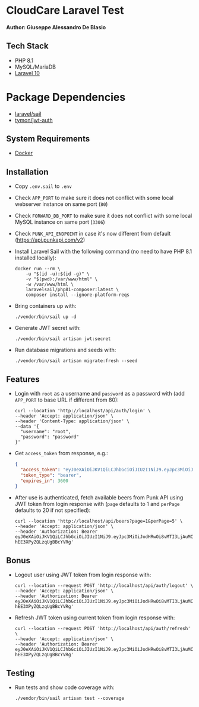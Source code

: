 # CloudCare Laravel Test

#### Author: Giuseppe Alessandro De Blasio

## Tech Stack

* PHP 8.1
* MySQL/MariaDB
* [Laravel 10](https://github.com/laravel/laravel)

# Package Dependencies

* [laravel/sail](https://laravel.com/docs/10.x/sail)
* [tymon/jwt-auth](https://github.com/tymondesigns/jwt-auth)

## System Requirements

* [Docker](https://www.docker.com)

## Installation

* Copy `.env.sail` to `.env`
* Check `APP_PORT` to make sure it does not conflict with some local webserver instance on same port (`80`)
* Check `FORWARD_DB_PORT` to make sure it does not conflict with some local MySQL instance on same port (`3306`)
* Check `PUNK_API_ENDPOINT` in case it's now different from default (https://api.punkapi.com/v2)
* Install Laravel Sail with the following command (no need to have PHP 8.1 installed locally):

  ```shell
  docker run --rm \
      -u "$(id -u):$(id -g)" \
      -v "$(pwd):/var/www/html" \
      -w /var/www/html \
      laravelsail/php81-composer:latest \
      composer install --ignore-platform-reqs
  ```
* Bring containers up with:
  ```shell
  ./vendor/bin/sail up -d
  ```
* Generate JWT secret with:
  ```shell
  ./vendor/bin/sail artisan jwt:secret
  ```
* Run database migrations and seeds with:
  ```shell
  ./vendor/bin/sail artisan migrate:fresh --seed
  ```

## Features

* Login with `root` as a username and `password` as a password with (add `APP_PORT` to base URL if different from 80):
  ```shell
  curl --location 'http://localhost/api/auth/login' \
  --header 'Accept: application/json' \
  --header 'Content-Type: application/json' \
  --data '{
    "username": "root",
    "password": "password"
  }'
  ```

* Get `access_token` from response, e.g.:
  ```json
  {
    "access_token": "eyJ0eXAiOiJKV1QiLCJhbGciOiJIUzI1NiJ9.eyJpc3MiOiJodHRwOi8vMTI3LjAuMC4xOjgwOC9hcGkvYXV0aC9sb2dpbiIsImlhdCI6MTY5NzY0NTYyNywiZXhwIjoxNjk3NjQ5MjI3LCJuYmYiOjE2OTc2NDU2MjcsImp0aSI6Im5pd1FWWHowSEIxc0Y2ZWwiLCJzdWIiOiIxIiwicHJ2IjoiMjNiZDVjODk0OWY2MDBhZGIzOWU3MDFjNDAwODcyZGI3YTU5NzZmNyJ9.O4AbOZwRrpwoMTBV82yeK-hEE3XPyZQLzqUgBBcYVRg",
    "token_type": "bearer",
    "expires_in": 3600
  }
  ```

* After use is authenticated, fetch available beers from Punk API using JWT token from login response with (`page` defaults to 1 and `perPage` defaults to 20 if not specified):
  ```shell
  curl --location 'http://localhost/api/beers?page=1&perPage=5' \
  --header 'Accept: application/json' \
  --header 'Authorization: Bearer eyJ0eXAiOiJKV1QiLCJhbGciOiJIUzI1NiJ9.eyJpc3MiOiJodHRwOi8vMTI3LjAuMC4xOjgwOC9hcGkvYXV0aC9sb2dpbiIsImlhdCI6MTY5NzY0NTYyNywiZXhwIjoxNjk3NjQ5MjI3LCJuYmYiOjE2OTc2NDU2MjcsImp0aSI6Im5pd1FWWHowSEIxc0Y2ZWwiLCJzdWIiOiIxIiwicHJ2IjoiMjNiZDVjODk0OWY2MDBhZGIzOWU3MDFjNDAwODcyZGI3YTU5NzZmNyJ9.O4AbOZwRrpwoMTBV82yeK-hEE3XPyZQLzqUgBBcYVRg'
  ```

## Bonus

* Logout user using JWT token from login response with:
  ```shell
  curl --location --request POST 'http://localhost/api/auth/logout' \
  --header 'Accept: application/json' \
  --header 'Authorization: Bearer eyJ0eXAiOiJKV1QiLCJhbGciOiJIUzI1NiJ9.eyJpc3MiOiJodHRwOi8vMTI3LjAuMC4xOjgwOC9hcGkvYXV0aC9sb2dpbiIsImlhdCI6MTY5NzY0NTYyNywiZXhwIjoxNjk3NjQ5MjI3LCJuYmYiOjE2OTc2NDU2MjcsImp0aSI6Im5pd1FWWHowSEIxc0Y2ZWwiLCJzdWIiOiIxIiwicHJ2IjoiMjNiZDVjODk0OWY2MDBhZGIzOWU3MDFjNDAwODcyZGI3YTU5NzZmNyJ9.O4AbOZwRrpwoMTBV82yeK-hEE3XPyZQLzqUgBBcYVRg'
  ```

* Refresh JWT token using current token from login response with:
  ```shell
  curl --location --request POST 'http://localhost/api/auth/refresh' \
  --header 'Accept: application/json' \
  --header 'Authorization: Bearer eyJ0eXAiOiJKV1QiLCJhbGciOiJIUzI1NiJ9.eyJpc3MiOiJodHRwOi8vMTI3LjAuMC4xOjgwOC9hcGkvYXV0aC9sb2dpbiIsImlhdCI6MTY5NzY0NTYyNywiZXhwIjoxNjk3NjQ5MjI3LCJuYmYiOjE2OTc2NDU2MjcsImp0aSI6Im5pd1FWWHowSEIxc0Y2ZWwiLCJzdWIiOiIxIiwicHJ2IjoiMjNiZDVjODk0OWY2MDBhZGIzOWU3MDFjNDAwODcyZGI3YTU5NzZmNyJ9.O4AbOZwRrpwoMTBV82yeK-hEE3XPyZQLzqUgBBcYVRg'
  ```

## Testing

* Run tests and show code coverage with:
  ```shell
  ./vendor/bin/sail artisan test --coverage
  ```
